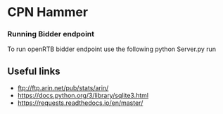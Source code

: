 # CPN Hammer

### Running Bidder endpoint

To run openRTB bidder endpoint use the following
python Server.py run



## Useful links
* ftp://ftp.arin.net/pub/stats/arin/
* https://docs.python.org/3/library/sqlite3.html
* https://requests.readthedocs.io/en/master/

